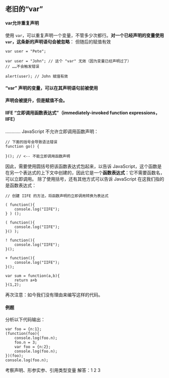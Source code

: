 ## 老旧的“var”

#### var允许重复声明
使用 `var`，可以重复声明一个变量，不管多少次都行。**对一个已经声明的变量使用 `var`，这条新的声明语句会被忽略**：
但随后的赋值有效
```
var user = "Pete";

var user = "John"; // 这个 "var" 无效（因为变量已经声明过了）
// ……不会触发错误

alert(user); // John 赋值有效
```

#### “var” 声明的变量，可以在其声明语句前被使用
**声明会被提升，但是赋值不会。**

#### IIFE “立即调用函数表达式”（immediately-invoked function expressions，IIFE）
…………
JavaScript 不允许立即调用函数声明：
```
// 下面的括号会导致语法错误
function go() {

}(); // <-- 不能立即调用函数声明
```

因此，需要使用圆括号把该函数表达式包起来，以告诉 JavaScript，这个函数是在另一个表达式的上下文中创建的，因此它是一个**函数表达式**：它不需要函数名，可以立即调用。
除了使用括号，还有其他方式可以告诉 JavaScript 在这我们指的是函数表达式：
```
// 创建 IIFE 的方法，将函数声明的立即调用转换为表达式

( function(){
    console.log("IIFE");
} ) ();

( function(){
    console.log("IIFE");
}() );

! function(){
    console.log("IIFE");
}();

+ function(){
    console.log("IIFE");
}();

var sum = function(a,b){
    return a+b
}(1,2);
```
再次注意：如今我们没有理由来编写这样的代码。

#### 例题
分析以下代码输出：
```
var foo = {n:1};
(function(foo){
    console.log(foo.n);
    foo.n = 3;
    var foo = {n:2};
    console.log(foo.n);
})(foo);
console.log(foo.n);
```
考察声明、形参实参、引用类型变量
解答：1 2 3